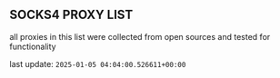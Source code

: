## SOCKS4 PROXY LIST

all proxies in this list were collected from open sources and tested for functionality

last update: `2025-01-05 04:04:00.526611+00:00`